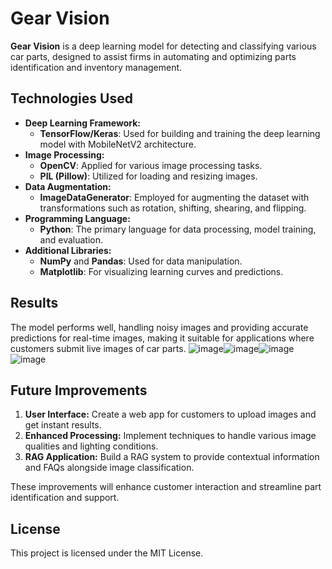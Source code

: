 # Gear Vision

**Gear Vision** is a deep learning model for detecting and classifying various car parts, designed to assist firms in automating and optimizing parts identification and inventory management.

## Technologies Used

- **Deep Learning Framework:**
  - **TensorFlow/Keras**: Used for building and training the deep learning model with MobileNetV2 architecture.
- **Image Processing:**
  - **OpenCV**: Applied for various image processing tasks.
  - **PIL (Pillow)**: Utilized for loading and resizing images.
- **Data Augmentation:**
  - **ImageDataGenerator**: Employed for augmenting the dataset with transformations such as rotation, shifting, shearing, and flipping.
- **Programming Language:**
  - **Python**: The primary language for data processing, model training, and evaluation.
- **Additional Libraries:**
  - **NumPy** and **Pandas**: Used for data manipulation.
  - **Matplotlib**: For visualizing learning curves and predictions.

## Results

The model performs well, handling noisy images and providing accurate predictions for real-time images, making it suitable for applications where customers submit live images of car parts.
![image](https://github.com/user-attachments/assets/c40577e6-8cc9-4b0e-980f-8a517003d63f)![image](https://github.com/user-attachments/assets/123e7684-c657-41a0-99b8-0b8746221b8d)![image](https://github.com/user-attachments/assets/76153ff8-9b5b-4151-9f9e-5a5aef6baa5e)![image](https://github.com/user-attachments/assets/fdab70ad-34e6-4b61-8e21-7318a69e17a2)







## Future Improvements

1. **User Interface:** Create a web app for customers to upload images and get instant results.
2. **Enhanced Processing:** Implement techniques to handle various image qualities and lighting conditions.
3. **RAG Application:** Build a RAG system to provide contextual information and FAQs alongside image classification.

These improvements will enhance customer interaction and streamline part identification and support.

## License

This project is licensed under the MIT License.

